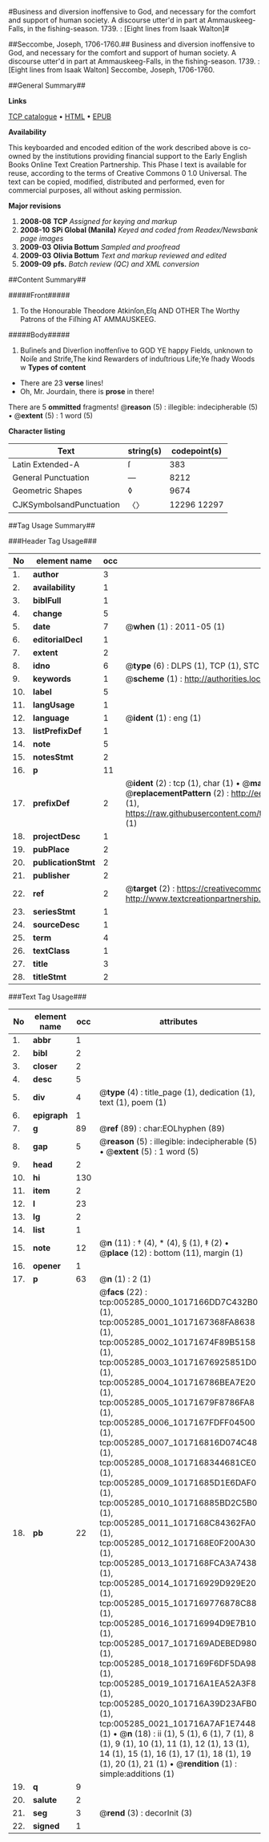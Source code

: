 #Business and diversion inoffensive to God, and necessary for the comfort and support of human society. A discourse utter'd in part at Ammauskeeg-Falls, in the fishing-season. 1739. : [Eight lines from Isaak Walton]#

##Seccombe, Joseph, 1706-1760.##
Business and diversion inoffensive to God, and necessary for the comfort and support of human society. A discourse utter'd in part at Ammauskeeg-Falls, in the fishing-season. 1739. : [Eight lines from Isaak Walton]
Seccombe, Joseph, 1706-1760.

##General Summary##

**Links**

[TCP catalogue](http://www.ota.ox.ac.uk/tcp/)  • 
[HTML](http://tei.it.ox.ac.uk/tcp/Texts-HTML/free/N04/N04281.html)  • 
[EPUB](http://tei.it.ox.ac.uk/tcp/Texts-EPUB/free/N04/N04281.epub)

**Availability**

This keyboarded and encoded edition of the
	       work described above is co-owned by the institutions
	       providing financial support to the Early English Books
	       Online Text Creation Partnership. This Phase I text is
	       available for reuse, according to the terms of Creative
	       Commons 0 1.0 Universal. The text can be copied,
	       modified, distributed and performed, even for
	       commercial purposes, all without asking permission.

**Major revisions**

1. __2008-08__ __TCP__ *Assigned for keying and markup*
1. __2008-10__ __SPi Global (Manila)__ *Keyed and coded from Readex/Newsbank page images*
1. __2009-03__ __Olivia Bottum__ *Sampled and proofread*
1. __2009-03__ __Olivia Bottum__ *Text and markup reviewed and edited*
1. __2009-09__ __pfs.__ *Batch review (QC) and XML conversion*

##Content Summary##

#####Front#####

1. To the Honourable Theodore Atkinſon,Eſq AND OTHER The Worthy Patrons of the Fiſhing AT AMMAUSKEEG.

#####Body#####

1. Buſineſs and Diverſion inoffenſive to GOD
YE happy Fields, unknown to Noiſe and Strife,The kind Rewarders of induſtrious Life;Ye ſhady Woods w
**Types of content**

  * There are 23 **verse** lines!
  * Oh, Mr. Jourdain, there is **prose** in there!

There are 5 **ommitted** fragments! 
 @__reason__ (5) : illegible: indecipherable (5)  •  @__extent__ (5) : 1 word (5)

**Character listing**


|Text|string(s)|codepoint(s)|
|---|---|---|
|Latin Extended-A|ſ|383|
|General Punctuation|—|8212|
|Geometric Shapes|◊|9674|
|CJKSymbolsandPunctuation|〈〉|12296 12297|

##Tag Usage Summary##

###Header Tag Usage###

|No|element name|occ|attributes|
|---|---|---|---|
|1.|__author__|3||
|2.|__availability__|1||
|3.|__biblFull__|1||
|4.|__change__|5||
|5.|__date__|7| @__when__ (1) : 2011-05 (1)|
|6.|__editorialDecl__|1||
|7.|__extent__|2||
|8.|__idno__|6| @__type__ (6) : DLPS (1), TCP (1), STC (1), NOTIS (1), IMAGE-SET (1), EVANS-CITATION (1)|
|9.|__keywords__|1| @__scheme__ (1) : http://authorities.loc.gov/ (1)|
|10.|__label__|5||
|11.|__langUsage__|1||
|12.|__language__|1| @__ident__ (1) : eng (1)|
|13.|__listPrefixDef__|1||
|14.|__note__|5||
|15.|__notesStmt__|2||
|16.|__p__|11||
|17.|__prefixDef__|2| @__ident__ (2) : tcp (1), char (1)  •  @__matchPattern__ (2) : ([0-9\-]+):([0-9IVX]+) (1), (.+) (1)  •  @__replacementPattern__ (2) : http://eebo.chadwyck.com/downloadtiff?vid=$1&page=$2 (1), https://raw.githubusercontent.com/textcreationpartnership/Texts/master/tcpchars.xml#$1 (1)|
|18.|__projectDesc__|1||
|19.|__pubPlace__|2||
|20.|__publicationStmt__|2||
|21.|__publisher__|2||
|22.|__ref__|2| @__target__ (2) : https://creativecommons.org/publicdomain/zero/1.0/ (1), http://www.textcreationpartnership.org/docs/. (1)|
|23.|__seriesStmt__|1||
|24.|__sourceDesc__|1||
|25.|__term__|4||
|26.|__textClass__|1||
|27.|__title__|3||
|28.|__titleStmt__|2||


###Text Tag Usage###

|No|element name|occ|attributes|
|---|---|---|---|
|1.|__abbr__|1||
|2.|__bibl__|2||
|3.|__closer__|2||
|4.|__desc__|5||
|5.|__div__|4| @__type__ (4) : title_page (1), dedication (1), text (1), poem (1)|
|6.|__epigraph__|1||
|7.|__g__|89| @__ref__ (89) : char:EOLhyphen (89)|
|8.|__gap__|5| @__reason__ (5) : illegible: indecipherable (5)  •  @__extent__ (5) : 1 word (5)|
|9.|__head__|2||
|10.|__hi__|130||
|11.|__item__|2||
|12.|__l__|23||
|13.|__lg__|2||
|14.|__list__|1||
|15.|__note__|12| @__n__ (11) : † (4), * (4), § (1), ‡ (2)  •  @__place__ (12) : bottom (11), margin (1)|
|16.|__opener__|1||
|17.|__p__|63| @__n__ (1) : 2 (1)|
|18.|__pb__|22| @__facs__ (22) : tcp:005285_0000_1017166DD7C432B0 (1), tcp:005285_0001_1017167368FA8638 (1), tcp:005285_0002_10171674F89B5158 (1), tcp:005285_0003_10171676925851D0 (1), tcp:005285_0004_101716786BEA7E20 (1), tcp:005285_0005_10171679F8786FA8 (1), tcp:005285_0006_1017167FDFF04500 (1), tcp:005285_0007_101716816D074C48 (1), tcp:005285_0008_1017168344681CE0 (1), tcp:005285_0009_10171685D1E6DAF0 (1), tcp:005285_0010_101716885BD2C5B0 (1), tcp:005285_0011_1017168C84362FA0 (1), tcp:005285_0012_1017168E0F200A30 (1), tcp:005285_0013_1017168FCA3A7438 (1), tcp:005285_0014_101716929D929E20 (1), tcp:005285_0015_1017169776878C88 (1), tcp:005285_0016_101716994D9E7B10 (1), tcp:005285_0017_1017169ADEBED980 (1), tcp:005285_0018_1017169F6DF5DA98 (1), tcp:005285_0019_101716A1EA52A3F8 (1), tcp:005285_0020_101716A39D23AFB0 (1), tcp:005285_0021_101716A7AF1E7448 (1)  •  @__n__ (18) : ii (1), 5 (1), 6 (1), 7 (1), 8 (1), 9 (1), 10 (1), 11 (1), 12 (1), 13 (1), 14 (1), 15 (1), 16 (1), 17 (1), 18 (1), 19 (1), 20 (1), 21 (1)  •  @__rendition__ (1) : simple:additions (1)|
|19.|__q__|9||
|20.|__salute__|2||
|21.|__seg__|3| @__rend__ (3) : decorInit (3)|
|22.|__signed__|1||
